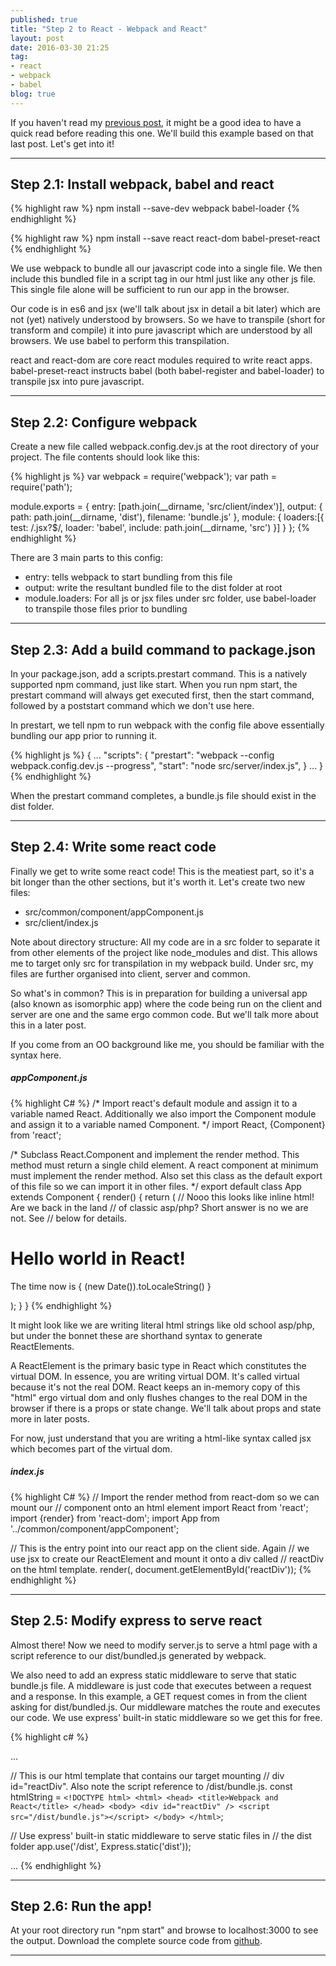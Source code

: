 ```yaml
---
published: true
title: "Step 2 to React - Webpack and React"
layout: post
date: 2016-03-30 21:25
tag:
- react
- webpack
- babel
blog: true
---
```


If you haven't read my [previous post](http://www.reactjunkie.com/step-one-to-react-es-6-and-express/), 
it might be a good idea to have a quick read before reading this one. We'll build this example based on that last post.
Let's get into it!

---

## Step 2.1: Install webpack, babel and react

{% highlight raw %}
npm install --save-dev webpack babel-loader
{% endhighlight %}

{% highlight raw %}
npm install --save react react-dom babel-preset-react
{% endhighlight %}

We use webpack to bundle all our javascript code into a single file. We then include this bundled file 
in a script tag in our html just like any other js file. This single file alone will be sufficient to run our app in the browser.

Our code is in es6 and jsx (we'll talk about jsx in detail a bit later) which are not (yet) natively understood by browsers. So
we have to transpile (short for transform and compile) it into pure javascript which are understood by all browsers. We use
babel to perform this transpilation.

react and react-dom are core react modules required to write react apps. babel-preset-react instructs babel (both
babel-register and babel-loader) to transpile jsx into pure javascript.

---

## Step 2.2: Configure webpack
Create a new file called webpack.config.dev.js at the root directory of your project. The file contents should look like this:

{% highlight js %}
var webpack = require('webpack');
var path = require('path');

module.exports = {
    entry: [path.join(__dirname, 'src/client/index')],
    output: {
        path: path.join(__dirname, 'dist'),
        filename: 'bundle.js'
    },
    module: {
        loaders:[{
            test: /\.jsx?$/,
            loader: 'babel',
            include: path.join(__dirname, 'src')
        }]
    }
};
{% endhighlight %}

There are 3 main parts to this config:
<ul>
<li>entry: tells webpack to start bundling from this file</li>
<li>output: write the resultant bundled file to the dist folder at root</li>
<li>module.loaders: For all js or jsx files under src folder, use babel-loader to transpile those files prior to bundling</li>
</ul>

---

## Step 2.3: Add a build command to package.json

In your package.json, add a scripts.prestart command. This is a natively supported npm command, just like start.
When you run npm start, the prestart command will always get executed first, then the start command, followed by a
poststart command which we don't use here. 

In prestart, we tell npm to run webpack with the config file above essentially
bundling our app prior to running it.

{% highlight js %}
{
...
      "scripts": {
        "prestart": "webpack --config webpack.config.dev.js --progress",
        "start": "node src/server/index.js",
      }
...
}
{% endhighlight %}

When the prestart command completes, a bundle.js file should exist in the dist folder.

---

## Step 2.4: Write some react code
Finally we get to write some react code! This is the meatiest part, so it's a bit longer than the other sections, but
it's worth it. Let's create two new files:

<ul>
    <li>src/common/component/appComponent.js</li>
    <li>src/client/index.js</li>
</ul>

Note about directory structure: All my code are in a src folder to separate it from other elements of the project
like node_modules and dist. This allows me to target only src for transpilation in my webpack build. Under src, my files
are further organised into client, server and common. 

So what's in common? This is in preparation for building a universal
app (also known as isomorphic app) where the code being run on the client and server are one and the same ergo common
code. But we'll talk more about this in a later post.

If you come from an OO background like me, you should be familiar with the syntax here.

##### appComponent.js
{% highlight C# %}
/*
 Import react's default module and assign it to a variable named React. 
 Additionally we also import the Component module and assign it to a 
 variable named Component.
*/
import React, {Component} from 'react';

/*
 Subclass React.Component and implement the render method. This method 
 must return a single child element. A react component at minimum must 
 implement the render method. Also set this class as the default export 
 of this file so we can import it in other files.
*/
export default class App extends Component {
    render() {
        return (
            // Nooo this looks like inline html! Are we back in the land
            // of classic asp/php? Short answer is no we are not. See 
            // below for details.
            <div>
                <h1>Hello world in React!</h1>
                <p>
                    The time now is { (new Date()).toLocaleString() }
                </p>
            </div>
        );
    }
}
{% endhighlight %}

It might look like we are writing literal html strings like old school asp/php, 
but under the bonnet these are shorthand syntax to generate ReactElements.

A ReactElement is the primary basic type in React which constitutes the virtual DOM. In essence, you are
writing virtual DOM. It's called virtual because it's not the real DOM. React keeps an in-memory copy
of this "html" ergo virtual dom and only flushes changes to the real DOM in the browser if there is a props or state
change. We'll talk about props and state more in later posts.

For now, just understand that you are writing a html-like syntax called jsx which becomes part of the virtual dom.

##### index.js
{% highlight C# %}
// Import the render method from react-dom so we can mount our 
// component onto an html element
import React from 'react';
import {render} from 'react-dom';
import App from '../common/component/appComponent';

// This is the entry point into our react app on the client side. Again 
// we use jsx to create our ReactElement and mount it onto a div called 
// reactDiv on the html template.
render(<App />, document.getElementById('reactDiv'));
{% endhighlight %}

---

## Step 2.5: Modify express to serve react
Almost there! Now we need to modify server.js to serve a html page with a script reference to our dist/bundled.js generated by webpack.

We also need to add an express static middleware to serve that static bundle.js file. A middleware is just code that executes
between a request and a response. In this example, a GET request comes in from the client asking for dist/bundled.js. Our
middleware matches the route and executes our code. We use express' built-in static middleware so we get this for free.

{% highlight c# %}

...

// This is our html template that contains our target mounting 
// div id="reactDiv". Also note the script reference to /dist/bundle.js.
const htmlString = `<!DOCTYPE html>
    <html>
         <head>
            <title>Webpack and React</title>
          </head>
          <body>
            <div id="reactDiv" />
            <script src="/dist/bundle.js"></script>
          </body>
    </html>`;

// Use express' built-in static middleware to serve static files in 
// the dist folder
app.use('/dist', Express.static('dist'));

...
{% endhighlight %}

---

## Step 2.6: Run the app!
At your root directory run "npm start" and browse to localhost:3000 to see the output.
Download the complete source code from [github](https://github.com/yusinto/reactStep2).

---------------------------------------------------------------------------------------
